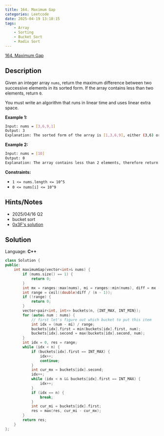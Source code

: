 ```yaml
---
title: 164. Maximum Gap
categories: Leetcode
date: 2025-04-19 13:10:15
tags:
    - Array
    - Sorting
    - Bucket Sort
    - Radix Sort
---
```


[164. Maximum Gap](https://leetcode.com/problems/maximum-gap/description/?envType=company&envId=doordash&favoriteSlug=doordash-more-than-six-months)

## Description

Given an integer array `nums`, return the maximum difference between two successive elements in its sorted form. If the array contains less than two elements, return `0`.

You must write an algorithm that runs in linear time and uses linear extra space.

**Example 1:**

```bash
Input: nums = [3,6,9,1]
Output: 3
Explanation: The sorted form of the array is [1,3,6,9], either (3,6) or (6,9) has the maximum difference 3.
```

**Example 2:**

```bash
Input: nums = [10]
Output: 0
Explanation: The array contains less than 2 elements, therefore return 0.
```

**Constraints:**

- `1 <= nums.length <= 10^5`
- `0 <= nums[i] <= 10^9`

## Hints/Notes

- 2025/04/16 Q2
- bucket sort
- [0x3F's solution](https://leetcode.cn/problems/maximum-gap/solutions/2772242/xiang-xi-jie-shi-on-fen-tong-fa-pythonja-mi5s/)

## Solution

Language: **C++**

```C++
class Solution {
public:
    int maximumGap(vector<int>& nums) {
        if (nums.size() == 1) {
            return 0;
        }
        int mx = ranges::max(nums), mi = ranges::min(nums), diff = mx - mi, n = nums.size();
        int range = ceil((double)diff / (n - 1));
        if (!range) {
            return 0;
        }
        vector<pair<int, int>> buckets(n, {INT_MAX, INT_MIN});
        for (auto& num : nums) {
            // first let's figure out which bucket to put this item
            int idx = (num - mi) / range;
            buckets[idx].first = min(buckets[idx].first, num);
            buckets[idx].second = max(buckets[idx].second, num);
        }
        int idx = 0, res = range;
        while (idx < n) {
            if (buckets[idx].first == INT_MAX) {
                idx++;
                continue;
            }
            int cur_mx = buckets[idx].second;
            idx++;
            while (idx < n && buckets[idx].first == INT_MAX) {
                idx++;
            }
            if (idx == n) {
                break;
            }
            int cur_mi = buckets[idx].first;
            res = max(res, cur_mi - cur_mx);
        }
        return res;
    }
};
```
